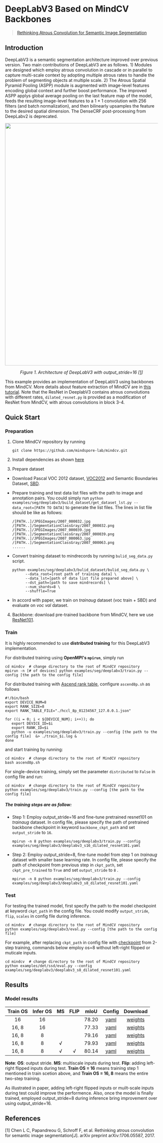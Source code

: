 # DeepLabV3 Based on MindCV Backbones

> [Rethinking Atrous Convolution for Semantic Image Segmentation](https://arxiv.org/abs/1706.05587)

## Introduction

DeepLabV3 is a semantic segmentation architecture improved over previous version. Two main contributions of DeepLabV3 are as follows. 1) Modules are designed which employ atrous convolution in cascade or in parallel to capture multi-scale context by adopting multiple atrous rates to handle the problem of segmenting objects at multiple scale. 2) The Atrous Spatial Pyramid Pooling (ASPP) module is augmented with image-level features encoding global context and further boost performance. The improved ASPP applys global average pooling on the last feature map of the model, feeds the resulting image-level features to a 1 × 1 convolution with 256 filters (and batch normalization), and then bilinearly upsamples the feature to the desired spatial dimension. The DenseCRF post-processing from DeepLabv2 is deprecated.

<p align="center">
  <img src="https://github.com/mindspore-lab/mindcv/assets/33061146/db2076ed-bccd-455f-badb-e03deb131dc5" width=800 />
</p>
<p align="center">
  <em>Figure 1. Architecture of DeepLabV3 with output_stride=16 [<a href="#references">1</a>] </em>
</p>

This example provides an implementation of DeepLabV3 using backbones from MindCV. More details about feature extraction of MindCV are in [this tutorial](https://github.com/mindspore-lab/mindcv/blob/main/docs/en/how_to_guides/feature_extraction.md). Note that the ResNet in DeeplabV3 contains atrous convolutions with different rates,  `dilated_resnet.py`  is provided as a modification of ResNet from MindCV, with atrous convolutions in block 3-4.

## Quick Start

### Preparation

1. Clone MindCV repository by running

   ```shell
   git clone https://github.com/mindspore-lab/mindcv.git
   ```
2. Install dependencies as shown [here](https://mindspore-lab.github.io/mindcv/installation/)

3. Prepare dataset

- Download Pascal VOC 2012 dataset,  [VOC2012](http://host.robots.ox.ac.uk/pascal/VOC/voc2012/) and Semantic Boundaries Dataset, [SBD](https://www2.eecs.berkeley.edu/Research/Projects/CS/vision/grouping/semantic_contours/benchmark.tgz).

- Prepare training and test data list files with the path to image and annotation pairs. You could simply run `python examples/seg/deeplabv3/build_dataset/get_dataset_lst.py --data_root=[PATH TO DATA]` to generate the list files. The lines in list file should be like as follows:

  ```
  /[PATH..]/JPEGImages/2007_000032.jpg /[PATH..]/SegmentationClassGray/2007_000032.png
  /[PATH..]/JPEGImages/2007_000039.jpg /[PATH..]/SegmentationClassGray/2007_000039.png
  /[PATH..]/JPEGImages/2007_000063.jpg /[PATH..]/SegmentationClassGray/2007_000063.png
  ......
  ```

- Convert training dataset to mindrecords by running  ``bulid_seg_data.py `` script.

  ```shell
  python examples/seg/deeplabv3/bulid_dataset/bulid_seg_data.py \
  		--data_root=[root path of training data] \
  		--data_lst=[path of data list file prepared above] \
  		--dst_path=[path to save mindrecords] \
  		--num_shards=8 \
  		--shuffle=True
  ```

* In accord with paper, we train on *trainaug* dataset (voc train + SBD) and evaluate on *voc val* dataset.

4. Backbone: download pre-trained backbone from MindCV, here we use [ResNet101](https://download.mindspore.cn/toolkits/mindcv/resnet/resnet101-689c5e77.ckpt).

### Train

It is highly recommended to use **distributed training** for this DeepLabV3 implementation.

For distributed training using **OpenMPI's `mpirun`**, simply run
```shell
cd mindcv  # change directory to the root of MindCV repository
mpirun -n [# of devices] python examples/seg/deeplabv3/train.py --config [the path to the config file]
```

For distributed training with [Ascend rank table](https://github.com/mindspore-lab/mindocr/blob/main/docs/en/tutorials/distribute_train.md#12-configure-rank_table_file-for-training), configure `ascend8p.sh` as follows

```shell
#!/bin/bash
export DEVICE_NUM=8
export RANK_SIZE=8
export RANK_TABLE_FILE="./hccl_8p_01234567_127.0.0.1.json"

for ((i = 0; i < ${DEVICE_NUM}; i++)); do
   export DEVICE_ID=$i
   export RANK_ID=$i
   python -u examples/seg/deeplabv3/train.py --config [the path to the config file]  &> ./train_$i.log &
done
```

and start training by running:
```shell l
cd mindcv  # change directory to the root of MindCV repository
bash ascend8p.sh
```

For single-device training, simply set the parameter ``distributed`` to ``False`` in config file and run:
```shell
cd mindcv  # change directory to the root of MindCV repository
python examples/seg/deeplabv3/train.py --config [the path to the config file]
```

##### The training steps are as follow:

- Step 1: Employ output_stride=16 and fine-tune pretrained resnet101 on *trainaug* dataset. In config file, please specify the path of pretrained backbone checkpoint in keyword `backbone_ckpt_path` and set `output_stride` to `16`.

  ```shell
  mpirun -n 8 python examples/seg/deeplabv3/train.py --config examples/seg/deeplabv3/deeplabv3_s16_dilated_resnet101.yaml
  ```

* Step 2: Employ output_stride=8, fine-tune model from step 1 on  *trainaug* dataset with smaller base learning rate. In config file, please specify the path of checkpoint from previous step in `ckpt_path`, set  `ckpt_pre_trained` to `True` and set `output_stride` to `8` .

  ```shell
  mpirun -n 8 python examples/seg/deeplabv3/train.py --config examples/seg/deeplabv3/deeplabv3_s8_dilated_resnet101.yaml
  ```

### Test

For testing the trained model, first specify the path to the model checkpoint at keyword `ckpt_path` in the config file. You could modify `output_stride`, `flip`, `scales` in config file during inference.
```shell
cd mindcv  # change directory to the root of MindCV repository
python examples/seg/deeplabv3/eval.py --config [the path to the config file]
```
For example, after replacing  `ckpt_path` in config file with [checkpoint](https://download.mindspore.cn/toolkits/mindcv/deeplabv3/deeplabv3_s8_resnet101-a297e7af.ckpt) from 2-step training, commands below employ os=8 without left-right filpped or muticale inputs.
```shell
cd mindcv  # change directory to the root of MindCV repository
python examples/det/ssd/eval.py --config examples/seg/deeplabv3/deeplabv3_s8_dilated_resnet101.yaml
```

## Results



### Model results


| Train OS | Infer OS |  MS  | FLIP | mIoU  |                            Config                            |                           Download                           |
| :------: | :------: | :--: | :--: | :---: | :----------------------------------------------------------: | :----------------------------------------------------------: |
|    16    |    16    |      |      | 78.20 | [yaml](https://github.com/mindspore-lab/mindcv/blob/main/examples/seg/deeplabv3/deeplabv3_s16_dilated_resnet101.yaml) | [weights](https://download.mindspore.cn/toolkits/mindcv/deeplabv3/deeplabv3_s16_resnet101-9de3c664.ckpt) |
|  16, 8   |    16    |      |      | 77.33 | [yaml](https://github.com/mindspore-lab/mindcv/blob/main/examples/seg/deeplabv3/deeplabv3_s16_dilated_resnet101.yaml) | [weights](https://download.mindspore.cn/toolkits/mindcv/deeplabv3/deeplabv3_s8_resnet101-a297e7af.ckpt) |
|  16, 8   |    8     |      |      | 79.16 | [yaml](https://github.com/mindspore-lab/mindcv/blob/main/examples/seg/deeplabv3/deeplabv3_s8_dilated_resnet101.yaml) | [weights](https://download.mindspore.cn/toolkits/mindcv/deeplabv3/deeplabv3_s8_resnet101-a297e7af.ckpt) |
|  16, 8   |    8     |  √   |      | 79.93 | [yaml](https://github.com/mindspore-lab/mindcv/blob/main/examples/seg/deeplabv3/deeplabv3_s8_dilated_resnet101.yaml) | [weights](https://download.mindspore.cn/toolkits/mindcv/deeplabv3/deeplabv3_s8_resnet101-a297e7af.ckpt) |
|  16, 8   |    8     |  √   |  √   | 80.14 | [yaml](https://github.com/mindspore-lab/mindcv/blob/main/examples/seg/deeplabv3/deeplabv3_s8_dilated_resnet101.yaml) | [weights](https://download.mindspore.cn/toolkits/mindcv/deeplabv3/deeplabv3_s8_resnet101-a297e7af.ckpt) |

**Note**: **OS**: output stride.  **MS**: multiscale inputs during test. **Flip**: adding left-right flipped inputs during test. **Train OS = 16** means training step 1 mentioned in train scetion above, and **Train OS = 16, 8** means the entire two-step training.

As illustrated in paper, adding left-right flipped inputs or muilt-scale inputs during test could improve the performence. Also, once the model is finally trained, employed output_stride=8 during inference bring improvement over using  output_stride=16.


## References
[1] Chen L C, Papandreou G, Schroff F, et al. Rethinking atrous convolution for semantic image segmentation[J]. arXiv preprint arXiv:1706.05587, 2017.
